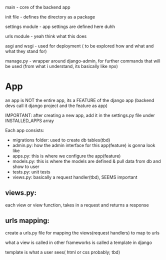 main - core of the backend app

init file - defines the directory as a package

settings module - app settings are defined here duhh

urls module - yeah think what this does

asgi and wsgi - used for deployment ( to be explored how and what and what they stand for)

manage.py - wrapper around django-admin, for further commands that will be used
(from what i understand, its basically like npx)

# App

an app is NOT the entire app, its a FEATURE of the django app (backend devs call it django project and the feature as app)

IMPORTANT: after creating a new app, add it in the settings.py file under INSTALLED_APPS array

Each app consists:

- migrations folder: used to create db tables(tbd)
- admin.py: how the admin interface for this app(feature) is gonna look like
- apps.py: this is where we configure the app(feature)
- models.py: this is where the models are defined & pull data from db and show to user
- tests.py: unit tests
- views.py: basically a request handler(tbd), SEEMS important

## views.py:

each view or view function, takes in a request and returns a response

## urls mapping:

create a urls.py file for mapping the views(request handlers) to map to urls

what a view is called in other frameworks is called a template in django

template is what a user sees( html or css probably; tbd)
